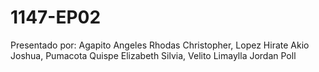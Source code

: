 # 1147-EP02
Presentado por: Agapito Angeles  Rhodas Christopher, Lopez Hirate  Akio Joshua, Pumacota Quispe  Elizabeth Silvia, Velito Limaylla Jordan Poll
